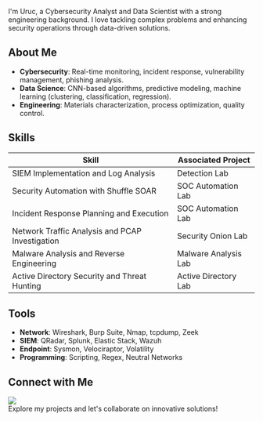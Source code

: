 I'm Uruc, a Cybersecurity Analyst and Data Scientist with a strong engineering background. I love tackling complex problems and enhancing security operations through data-driven solutions.

## About Me
- **Cybersecurity**: Real-time monitoring, incident response, vulnerability management, phishing analysis.
- **Data Science**: CNN-based algorithms, predictive modeling, machine learning (clustering, classification, regression).
- **Engineering**: Materials characterization, process optimization, quality control.

## Skills
| Skill                                         | Associated Project         |
|-----------------------------------------------|----------------------------|
| SIEM Implementation and Log Analysis            | Detection Lab|
| Security Automation with Shuffle SOAR           | SOC Automation Lab|
| Incident Response Planning and Execution         | SOC Automation Lab|
| Network Traffic Analysis and PCAP Investigation  | Security Onion Lab|
| Malware Analysis and Reverse Engineering         | Malware Analysis Lab|
| Active Directory Security and Threat Hunting     | Active Directory Lab|

## Tools
- **Network**: Wireshark, Burp Suite, Nmap, tcpdump, Zeek
- **SIEM**: QRadar, Splunk, Elastic Stack, Wazuh
- **Endpoint**: Sysmon, Velociraptor, Volatility
- **Programming**: Scripting, Regex, Neutral Networks


## Connect with Me
<a href="https://linkedin.com/in/uruc"><img src="https://img.shields.io/badge/-LinkedIn-0072b1?&style=for-the-badge&logo=linkedin&logoColor=white" /></a> \
Explore my projects and let's collaborate on innovative solutions!
